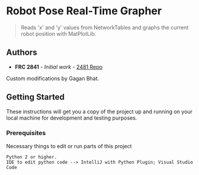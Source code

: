 # Robot Pose Real-Time Grapher

> Reads 'x' and 'y' values from NetworkTables and graphs the current robot position with MatPlotLib.

## Authors

* **FRC 2841** - *Initial work* - [2481 Repo](https://github.com/Frc2481/frc-2018)

Custom modifications by Gagan Bhat.
	

## Getting Started

These instructions will get you a copy of the project up and running on your local machine for development and testing purposes.

### Prerequisites

Necessary things to edit or run parts of this project

```
Python 2 or higher. 
IDE to edit python code --> IntelliJ with Python Plugin; Visual Studio Code
```

